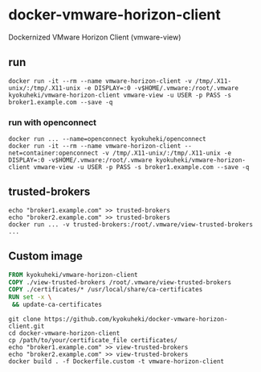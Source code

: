 # docker-vmware-horizon-client
Dockernized VMware Horizon Client (vmware-view)

## run
```shell
docker run -it --rm --name vmware-horizon-client -v /tmp/.X11-unix/:/tmp/.X11-unix -e DISPLAY=:0 -v$HOME/.vmware:/root/.vmware kyokuheki/vmware-horizon-client vmware-view -u USER -p PASS -s broker1.example.com --save -q
```

### run with openconnect

```shell
docker run ... --name=openconnect kyokuheki/openconnect
docker run -it --rm --name vmware-horizon-client --net=container:openconnect -v /tmp/.X11-unix/:/tmp/.X11-unix -e DISPLAY=:0 -v$HOME/.vmware:/root/.vmware kyokuheki/vmware-horizon-client vmware-view -u USER -p PASS -s broker1.example.com --save -q
```

## trusted-brokers
```shell
echo "broker1.example.com" >> trusted-brokers
echo "broker2.example.com" >> trusted-brokers
docker run ... -v trusted-brokers:/root/.vmware/view-trusted-brokers ...
```

## Custom image

```Dockerfile
FROM kyokuheki/vmware-horizon-client
COPY ./view-trusted-brokers /root/.vmware/view-trusted-brokers
COPY ./certificates/* /usr/local/share/ca-certificates
RUN set -x \
 && update-ca-certificates
```

```shell
git clone https://github.com/kyokuheki/docker-vmware-horizon-client.git
cd docker-vmware-horizon-client
cp /path/to/your/certificate_file certificates/
echo "broker1.example.com" >> view-trusted-brokers
echo "broker2.example.com" >> view-trusted-brokers
docker build . -f Dockerfile.custom -t vmware-horizon-client
```
